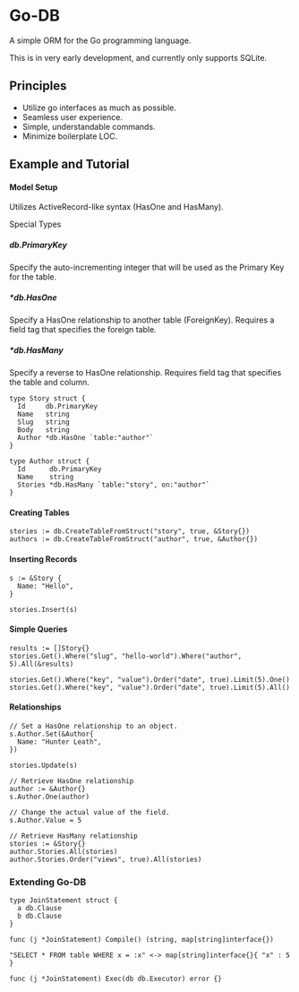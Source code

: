 # Go-DB

A simple ORM for the Go programming language.

This is in very early development, and currently only supports SQLite.

## Principles

- Utilize go interfaces as much as possible.
- Seamless user experience.
- Simple, understandable commands.
- Minimize boilerplate LOC.

## Example and Tutorial

#### Model Setup

Utilizes ActiveRecord-like syntax (HasOne and HasMany).

Special Types

##### db.PrimaryKey

Specify the auto-incrementing integer that will be used as the Primary Key for the table.

##### *db.HasOne

Specify a HasOne relationship to another table (ForeignKey). Requires a field tag that specifies the foreign table.

##### *db.HasMany

Specify a reverse to HasOne relationship. Requires field tag that specifies the table and column.


    type Story struct {
      Id     db.PrimaryKey
      Name   string
      Slug   string
      Body   string
      Author *db.HasOne `table:"author"`
    }

    type Author struct {
      Id      db.PrimaryKey
      Name    string
      Stories *db.HasMany `table:"story", on:"author"`
    }

#### Creating Tables

    stories := db.CreateTableFromStruct("story", true, &Story{})
    authors := db.CreateTableFromStruct("author", true, &Author{})

#### Inserting Records

    s := &Story {
      Name: "Hello",
    }

    stories.Insert(s)

#### Simple Queries

    results := []Story{}
    stories.Get().Where("slug", "hello-world").Where("author", 5).All(&results)

    stories.Get().Where("key", "value").Order("date", true).Limit(5).One()
    stories.Get().Where("key", "value").Order("date", true).Limit(5).All()

#### Relationships

    // Set a HasOne relationship to an object.
    s.Author.Set(&Author{
      Name: "Hunter Leath",
    })

    stories.Update(s)

    // Retrieve HasOne relationship
    author := &Author{}
    s.Author.One(author)

    // Change the actual value of the field.
    s.Author.Value = 5

    // Retrieve HasMany relationship
    stories := &Story{}
    author.Stories.All(stories)
    author.Stories.Order("views", true).All(stories)

### Extending Go-DB

    type JoinStatement struct {
      a db.Clause
      b db.Clause
    }

    func (j *JoinStatement) Compile() (string, map[string]interface{})

    "SELECT * FROM table WHERE x = :x" <-> map[string]interface{}{ "x" : 5 }

    func (j *JoinStatement) Exec(db db.Executor) error {}
